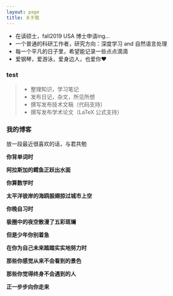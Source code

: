 ```yaml
---
layout: page
title: 关于我 
---
```


* 在读硕士，fall2019 USA 博士申请ing...    
* 一个普通的科研工作者，研究方向：深度学习 and 自然语言处理    
* 每一个平凡的日子里，希望能记录一些点点滴滴    
* 爱钢琴，爱游泳，爱身边人，也爱你❤️    

<p>

<h3> test </h3>  

> * 整理知识，学习笔记
> * 发布日记，杂文，所见所想
> * 撰写发布技术文稿（代码支持）
> * 撰写发布学术论文（LaTeX 公式支持）


<h3> 我的博客 </h3>  
<p>

放一段最近很喜欢的话，与君共勉

<p>
<p>
<p>
     
     
     
**你背单词时**                    
  
**阿拉斯加的鳕鱼正跃出水面**                    

**你算数学时**      

**太平洋彼岸的海鸥振翅掠过城市上空**       

**你晚自习时**    

**极圈中的夜空散漫了五彩斑斓**       

**但是少年你别着急**       

**在你为自己未来踏踏实实地努力时**      

**那些你感觉从来不会看到的景色**       

**那些你觉得终身不会遇到的人**       

**正一步步向你走来**      
<p>


<p> 

<p> 

<p> 



